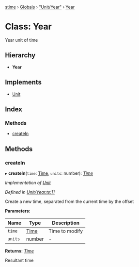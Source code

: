 [stime](../README.md) › [Globals](../globals.md) › ["Unit/Year"](../modules/_unit_year_.md) › [Year](_unit_year_.year.md)

# Class: Year

Year unit of time

## Hierarchy

* **Year**

## Implements

* [Unit](../interfaces/_unit_.unit.md)

## Index

### Methods

* [createIn](_unit_year_.year.md#createin)

## Methods

###  createIn

▸ **createIn**(`time`: [Time](_time_.time.md), `units`: number): *[Time](_time_.time.md)*

*Implementation of [Unit](../interfaces/_unit_.unit.md)*

*Defined in [Unit/Year.ts:11](https://github.com/TerenceJefferies/STime/blob/2958401/src/Unit/Year.ts#L11)*

Create a new time, separated from the current time by the offset

**Parameters:**

Name | Type | Description |
------ | ------ | ------ |
`time` | [Time](_time_.time.md) | Time to modify |
`units` | number | - |

**Returns:** *[Time](_time_.time.md)*

Resultant time
